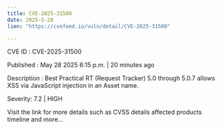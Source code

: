 ```yaml
---
title: CVE-2025-31500
date: 2025-5-28
lien: "https://cvefeed.io/vuln/detail/CVE-2025-31500"

---
```


CVE ID : CVE-2025-31500

Published :  May 28
2025
6:15 p.m. | 20 minutes ago

Description : Best Practical RT (Request Tracker) 5.0 through 5.0.7 allows XSS via JavaScript injection in an Asset name.

Severity: 7.2 | HIGH

Visit the link for more details
such as CVSS details
affected products
timeline
and more...
